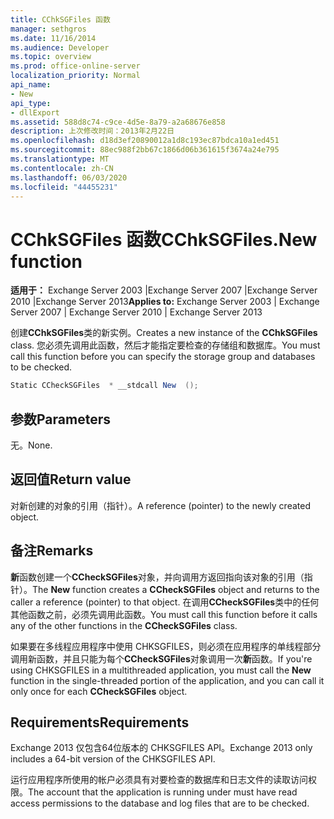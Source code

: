 ```yaml
---
title: CChkSGFiles 函数
manager: sethgros
ms.date: 11/16/2014
ms.audience: Developer
ms.topic: overview
ms.prod: office-online-server
localization_priority: Normal
api_name:
- New
api_type:
- dllExport
ms.assetid: 588d8c74-c9ce-4d5e-8a79-a2a68676e858
description: 上次修改时间：2013年2月22日
ms.openlocfilehash: d18d3ef20890012a1d8c193ec87bdca10a1ed451
ms.sourcegitcommit: 88ec988f2bb67c1866d06b361615f3674a24e795
ms.translationtype: MT
ms.contentlocale: zh-CN
ms.lasthandoff: 06/03/2020
ms.locfileid: "44455231"
---
```

# <a name="cchksgfilesnew-function"></a><span data-ttu-id="3477c-103">CChkSGFiles 函数</span><span class="sxs-lookup"><span data-stu-id="3477c-103">CChkSGFiles.New function</span></span>

<span data-ttu-id="3477c-104">**适用于：** Exchange Server 2003 |Exchange Server 2007 |Exchange Server 2010 |Exchange Server 2013</span><span class="sxs-lookup"><span data-stu-id="3477c-104">**Applies to:** Exchange Server 2003 | Exchange Server 2007 | Exchange Server 2010 | Exchange Server 2013</span></span>
  
<span data-ttu-id="3477c-105">创建**CChkSGFiles**类的新实例。</span><span class="sxs-lookup"><span data-stu-id="3477c-105">Creates a new instance of the **CChkSGFiles** class.</span></span> <span data-ttu-id="3477c-106">您必须先调用此函数，然后才能指定要检查的存储组和数据库。</span><span class="sxs-lookup"><span data-stu-id="3477c-106">You must call this function before you can specify the storage group and databases to be checked.</span></span> 
  
```cs
Static CCheckSGFiles  * __stdcall New  ();

```

## <a name="parameters"></a><span data-ttu-id="3477c-107">参数</span><span class="sxs-lookup"><span data-stu-id="3477c-107">Parameters</span></span>

<span data-ttu-id="3477c-108">无。</span><span class="sxs-lookup"><span data-stu-id="3477c-108">None.</span></span>
  
## <a name="return-value"></a><span data-ttu-id="3477c-109">返回值</span><span class="sxs-lookup"><span data-stu-id="3477c-109">Return value</span></span>

<span data-ttu-id="3477c-110">对新创建的对象的引用（指针）。</span><span class="sxs-lookup"><span data-stu-id="3477c-110">A reference (pointer) to the newly created object.</span></span>
  
## <a name="remarks"></a><span data-ttu-id="3477c-111">备注</span><span class="sxs-lookup"><span data-stu-id="3477c-111">Remarks</span></span>

<span data-ttu-id="3477c-112">**新**函数创建一个**CCheckSGFiles**对象，并向调用方返回指向该对象的引用（指针）。</span><span class="sxs-lookup"><span data-stu-id="3477c-112">The **New** function creates a **CCheckSGFiles** object and returns to the caller a reference (pointer) to that object.</span></span> <span data-ttu-id="3477c-113">在调用**CCheckSGFiles**类中的任何其他函数之前，必须先调用此函数。</span><span class="sxs-lookup"><span data-stu-id="3477c-113">You must call this function before it calls any of the other functions in the **CCheckSGFiles** class.</span></span> 
  
<span data-ttu-id="3477c-114">如果要在多线程应用程序中使用 CHKSGFILES，则必须在应用程序的单线程部分调用新函数，并且只能为每个**CCheckSGFiles**对象调用一次**新**函数。</span><span class="sxs-lookup"><span data-stu-id="3477c-114">If you're using CHKSGFILES in a multithreaded application, you must call the **New** function in the single-threaded portion of the application, and you can call it only once for each **CCheckSGFiles** object.</span></span> 
  
## <a name="requirements"></a><span data-ttu-id="3477c-115">Requirements</span><span class="sxs-lookup"><span data-stu-id="3477c-115">Requirements</span></span>

<span data-ttu-id="3477c-116">Exchange 2013 仅包含64位版本的 CHKSGFILES API。</span><span class="sxs-lookup"><span data-stu-id="3477c-116">Exchange 2013 only includes a 64-bit version of the CHKSGFILES API.</span></span>
  
<span data-ttu-id="3477c-117">运行应用程序所使用的帐户必须具有对要检查的数据库和日志文件的读取访问权限。</span><span class="sxs-lookup"><span data-stu-id="3477c-117">The account that the application is running under must have read access permissions to the database and log files that are to be checked.</span></span>
  

